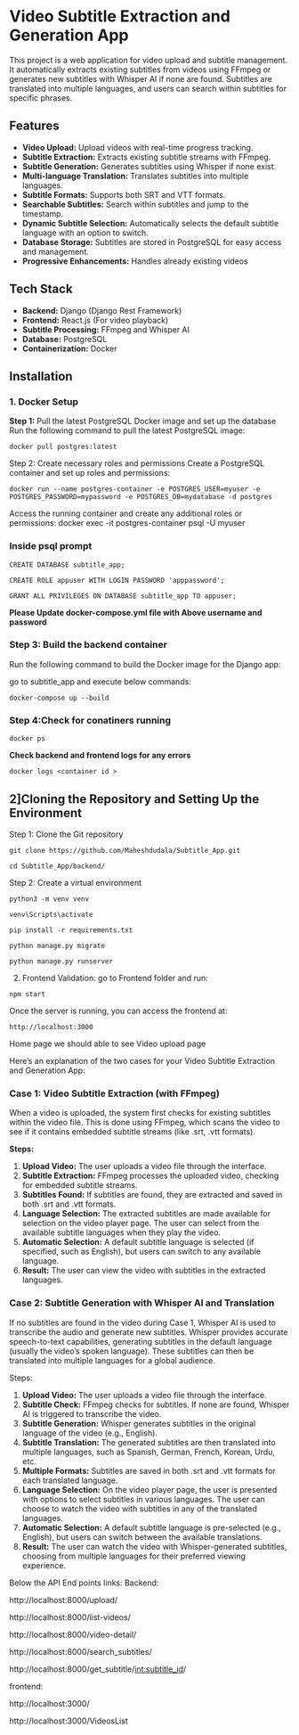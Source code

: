 # Video Subtitle Extraction and Generation App

This project is a web application for video upload and subtitle management. It automatically extracts existing subtitles from videos using FFmpeg or generates new subtitles with Whisper AI if none are found. Subtitles are translated into multiple languages, and users can search within subtitles for specific phrases.

## Features

* **Video Upload:** Upload videos with real-time progress tracking.
* **Subtitle Extraction:** Extracts existing subtitle streams with FFmpeg.
* **Subtitle Generation:** Generates subtitles using Whisper if none exist.
* **Multi-language Translation:** Translates subtitles into multiple languages.
* **Subtitle Formats:** Supports both SRT and VTT formats.
* **Searchable Subtitles:** Search within subtitles and jump to the timestamp.
* **Dynamic Subtitle Selection:** Automatically selects the default subtitle language with an option to switch.
* **Database Storage:** Subtitles are stored in PostgreSQL for easy access and management.
* **Progressive Enhancements:** Handles already existing videos

## Tech Stack

* **Backend:** Django (Django Rest Framework)
* **Frontend:** React.js (For video playback)
* **Subtitle Processing:** FFmpeg and Whisper AI
* **Database:** PostgreSQL
* **Containerization:** Docker

## Installation

### 1. Docker Setup

**Step 1:** Pull the latest PostgreSQL Docker image and set up the database
Run the following command to pull the latest PostgreSQL image:

`docker pull postgres:latest`

Step 2: Create necessary roles and permissions
Create a PostgreSQL container and set up roles and permissions:

`docker run --name postgres-container -e POSTGRES_USER=myuser -e POSTGRES_PASSWORD=mypassword -e POSTGRES_DB=mydatabase -d postgres`

Access the running container and create any additional roles or permissions:
docker exec -it postgres-container psql -U myuser
### Inside psql prompt

`CREATE DATABASE subtitle_app;`

`CREATE ROLE appuser WITH LOGIN PASSWORD 'apppassword';`

`GRANT ALL PRIVILEGES ON DATABASE subtitle_app TO appuser;`

**Please Update docker-compose.yml file with Above username and password**

### Step 3: Build the backend container

Run the following command to build the Docker image for the Django app:

go to subtitle_app and execute below commands:

`docker-compose up --build`


### Step 4:Check for conatiners running

`docker ps`

**Check backend and frontend logs for any errors**

`docker logs <container id >`

## 2]Cloning the Repository and Setting Up the Environment
Step 1: Clone the Git repository

`git clone https://github.com/Maheshdudala/Subtitle_App.git`

`cd Subtitle_App/backend/`

Step 2: Create a virtual environment

`python3 -m venv venv`

`venv\Scripts\activate`

`pip install -r requirements.txt`

`python manage.py migrate`

`python manage.py runserver`



2. Frontend Validation:
go to Frontend folder and run:

`npm start`

Once the server is running, you can access the frontend at:

`http://localhost:3000`

Home page we should able to see Video upload page

Here’s an explanation of the two cases for your Video Subtitle Extraction and Generation App:

### Case 1: Video Subtitle Extraction (with FFmpeg)

When a video is uploaded, the system first checks for existing subtitles within the video file. This is done using FFmpeg, which scans the video to see if it contains embedded subtitle streams (like .srt, .vtt formats).

**Steps:**
1. **Upload Video:** The user uploads a video file through the interface.
2. **Subtitle Extraction:** FFmpeg processes the uploaded video, checking for embedded subtitle streams.
3. **Subtitles Found:** If subtitles are found, they are extracted and saved in both .srt and .vtt formats.
4. **Language Selection:** The extracted subtitles are made available for selection on the video player page. The user can select from the available subtitle languages when they play the video.
5. **Automatic Selection:** A default subtitle language is selected (if specified, such as English), but users can switch to any available language.
6. **Result:** The user can view the video with subtitles in the extracted languages.
### Case 2: Subtitle Generation with Whisper AI and Translation

If no subtitles are found in the video during Case 1, Whisper AI is used to transcribe the audio and generate new subtitles. Whisper provides accurate speech-to-text capabilities, generating subtitles in the default language (usually the video’s spoken language). These subtitles can then be translated into multiple languages for a global audience.

Steps:
1. **Upload Video:** The user uploads a video file through the interface.
2. **Subtitle Check:** FFmpeg checks for subtitles. If none are found, Whisper AI is triggered to transcribe the video.
3. **Subtitle Generation:** Whisper generates subtitles in the original language of the video (e.g., English).
4. **Subtitle Translation:** The generated subtitles are then translated into multiple languages, such as Spanish, German, French, Korean, Urdu, etc.
5. **Multiple Formats:** Subtitles are saved in both .srt and .vtt formats for each translated language.
6. **Language Selection:** On the video player page, the user is presented with options to select subtitles in various languages. The user can choose to watch the video with subtitles in any of the translated languages.
7. **Automatic Selection:** A default subtitle language is pre-selected (e.g., English), but users can switch between the available translations.
8. **Result:** The user can watch the video with Whisper-generated subtitles, choosing from multiple languages for their preferred viewing experience.

Below the API End points links:
Backend:

http://localhost:8000/upload/

http://localhost:8000/list-videos/

http://localhost:8000/video-detail/

http://localhost:8000/search_subtitles/

http://localhost:8000/get_subtitle/<int:subtitle_id>/

frontend:

http://localhost:3000/

http://localhost:3000/VideosList








